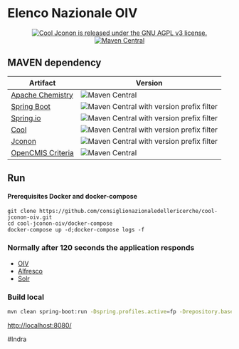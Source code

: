 # Elenco Nazionale OIV 
<p align="center">
  <a href="https://github.com/consiglionazionaledellericerche/cool-jconon-oiv/blob/master/LICENSE">
    <img src="https://img.shields.io/badge/License-AGPL%20v3-blue.svg" alt="Cool Jconon is released under the GNU AGPL v3 license." />
  </a>
  <a href="https://mvnrepository.com/artifact/it.cnr.si/cool-jconon-oiv">
    <img alt="Maven Central" src="https://img.shields.io/maven-central/v/it.cnr.si/cool-jconon-oiv.svg?style=flat" alt="Current version on maven central.">
  </a>
</p>


## MAVEN dependency
|Artifact| Version |
|---|---|
|[Apache Chemistry](https://chemistry.apache.org/java/opencmis.html)| ![Maven Central](https://img.shields.io/maven-central/v/org.apache.chemistry.opencmis/chemistry-opencmis-client-impl.svg)|
|[Spring Boot](https://spring.io/projects/spring-boot)| ![Maven Central with version prefix filter](https://img.shields.io/maven-central/v/org.springframework.boot/spring-boot/2.1.6.RELEASE.svg) |
|[Spring.io](https://spring.io/)| ![Maven Central with version prefix filter](https://img.shields.io/maven-central/v/org.springframework/spring-context/5.1.8.RELEASE.svg) |
|[Cool](https://github.com/consiglionazionaledellericerche/cool) | ![Maven Central with version prefix filter](https://img.shields.io/maven-central/v/it.cnr.si.cool/cool-parent/3.1.65.svg)|
|[Jconon](https://github.com/consiglionazionaledellericerche/cool-jconon) | ![Maven Central with version prefix filter](https://img.shields.io/maven-central/v/it.cnr.si.cool.jconon/cool-jconon-parent/4.2.65.svg)|
|[OpenCMIS Criteria](https://mvnrepository.com/artifact/it.cnr.si/opencmis-criteria) | ![Maven Central](https://img.shields.io/maven-central/v/it.cnr.si/opencmis-criteria.svg)|


## Run

#### Prerequisites Docker and docker-compose
```
git clone https://github.com/consiglionazionaledellericerche/cool-jconon-oiv.git
cd cool-jconon-oiv/docker-compose
docker-compose up -d;docker-compose logs -f
```
### Normally after 120 seconds the application responds

* [OIV](http://localhost/)
* [Alfresco](http://localhost/alfresco)
* [Solr](http://localhost/solr4)

### Build local

```bash
mvn clean spring-boot:run -Dspring.profiles.active=fp -Drepository.base.url=http://localhost:9080/alfresco/
```

<http://localhost:8080/>

#Indra